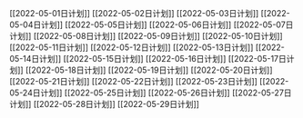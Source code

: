 [[2022-05-01日计划]]
[[2022-05-02日计划]]
[[2022-05-03日计划]]
[[2022-05-04日计划]]
[[2022-05-05日计划]]
[[2022-05-06日计划]]
[[2022-05-07日计划]]
[[2022-05-08日计划]]
[[2022-05-09日计划]]
[[2022-05-10日计划]]
[[2022-05-11日计划]]
[[2022-05-12日计划]]
[[2022-05-13日计划]]
[[2022-05-14日计划]]
[[2022-05-15日计划]]
[[2022-05-16日计划]]
[[2022-05-17日计划]]
[[2022-05-18日计划]]
[[2022-05-19日计划]]
[[2022-05-20日计划]]
[[2022-05-21日计划]]
[[2022-05-22日计划]]
[[2022-05-23日计划]]
[[2022-05-24日计划]]
[[2022-05-25日计划]]
[[2022-05-26日计划]]
[[2022-05-27日计划]]
[[2022-05-28日计划]]
[[2022-05-29日计划]]